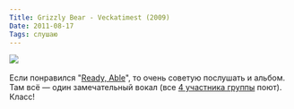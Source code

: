 ```yaml
---
Title: Grizzly Bear - Veckatimest (2009)
Date: 2011-08-17
Tags: слушаю
---
```


<div class="text"><img src="http://dl.dropbox.com/u/140528/site/veckatimest.jpg" /><br /><br />
Если понравился "<a href="http://spleaner.appspot.com/note/grizzly-bear-ready-able">Ready, Able</a>", то очень советую послушать и альбом. Там всё — один замечательный вокал (все <a href="http://en.wikipedia.org/wiki/Grizzly_Bear_(band)">4 участника группы</a> поют). Класс!</div>